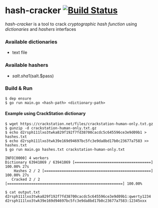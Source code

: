 # hash-cracker [![Build Status](https://travis-ci.org/jclebreton/hash-cracker.svg?branch=master)](https://travis-ci.org/jclebreton/hash-cracker)

*hash-cracker*  is a tool to crack *cryptographic hash function* using *dictionaries* and *hashers* interfaces

### Available dictionaries

- text file

### Available hashers

- $salt.sha1($salt.$pass)

### Build & Run

```
$ dep ensure
$ go run main.go <hash-path> <dictionary-path>
```

#### Example using CrackStation dictionary

```
$ wget https://crackstation.net/files/crackstation-human-only.txt.gz
$ gunzip -d crackstation-human-only.txt.gz
$ echo d2rsph111lxo3twka829f192f7fd38700cacdc5c645596ce3e9d09b1 > hashes.txt 
$ echo d2rsph111lxo3twk39e169d94697bc5fc3e9da8bd17b0c23677a7583 >> hashes.txt
$ go run main.go hashes.txt crackstation-human-only.txt

INFO[0000] 4 workers                                    
Dictionary 63941069 / 63941069 [===================================] 100.00% 27s
    Hashes 2 / 2 [=================================================] 100.00% 27s
   Cracked 2 / 2 [=====================================================] 100.00%
   
$ cat output.txt
d2rsph111lxo3twka829f192f7fd38700cacdc5c645596ce3e9d09b1:qwerty1234
d2rsph111lxo3twk39e169d94697bc5fc3e9da8bd17b0c23677a7583:12345xxx
```
